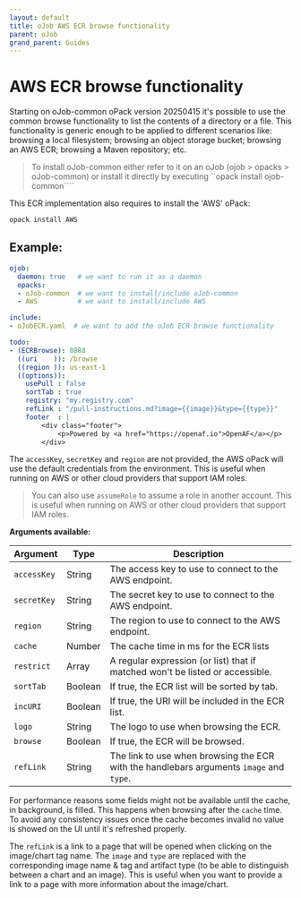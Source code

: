 ```yaml
---
layout: default
title: oJob AWS ECR browse functionality
parent: oJob
grand_parent: Guides
---
```


# AWS ECR browse functionality

Starting on oJob-common oPack version 20250415 it's possible to use the common browse functionality to list the contents of a directory or a file. This functionality is generic enough to be applied to different scenarios like: browsing a local filesystem; browsing an object storage bucket; browsing an AWS ECR; browsing a Maven repository; etc.

> To install oJob-common either refer to it on an oJob (ojob > opacks > oJob-common) or install it directly by executing ``opack install ojob-common````

This ECR implementation also requires to install the 'AWS' oPack:

```bash
opack install AWS
```

## Example:

```yaml
ojob:
  daemon: true   # we want to run it as a daemon 
  opacks: 
  - oJob-common  # we want to install/include oJob-common
  - AWS          # we want to install/include AWS

include:
- oJobECR.yaml  # we want to add the oJob ECR browse functionality

todo:
- (ECRBrowse): 8888
  ((uri    )): /browse
  ((region )): us-east-1
  ((options)):
    usePull : false
    sortTab : true
    registry: "my.registry.com"
    refLink : "/pull-instructions.md?image={{image}}&type={{type}}"
    footer  : |
        <div class="footer">
            <p>Powered by <a href="https://openaf.io">OpenAF</a></p>
        </div>
```

The `accessKey`, `secretKey` and `region` are not provided, the AWS oPack will use the default credentials from the environment. This is useful when running on AWS or other cloud providers that support IAM roles.

> You can also use `assumeRole` to assume a role in another account. This is useful when running on AWS or other cloud providers that support IAM roles.

**Arguments available:**

| Argument | Type | Description |
| -------- | ---- | ----------- |
| `accessKey` | String | The access key to use to connect to the AWS endpoint. |
| `secretKey` | String | The secret key to use to connect to the AWS endpoint. |
| `region` | String | The region to use to connect to the AWS endpoint. |
| `cache` | Number | The cache time in ms for the ECR lists |
| `restrict` | Array | A regular expression (or list) that if matched won't be listed or accessible. |
| `sortTab` | Boolean | If true, the ECR list will be sorted by tab. |
| `incURI` | Boolean | If true, the URI will be included in the ECR list. |
| `logo` | String | The logo to use when browsing the ECR. |
| `browse` | Boolean | If true, the ECR will be browsed. |
| `refLink` | String | The link to use when browsing the ECR with the handlebars arguments `image` and `type`. |

For performance reasons some fields might not be available until the cache, in background, is filled. This happens when browsing after the `cache` time. To avoid any consistency issues once the cache becomes invalid no value is showed on the UI until it's refreshed properly.

The `refLink` is a link to a page that will be opened when clicking on the image/chart tag name. The `image` and `type` are replaced with the corresponding image name & tag and artifact type (to be able to distinguish between a chart and an image). 
This is useful when you want to provide a link to a page with more information about the image/chart. 